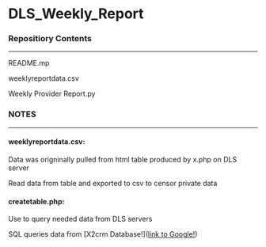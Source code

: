 # DLS_Weekly_Report

### Repositiory Contents
---

README.mp

weeklyreportdata.csv

Weekly Provider Report.py


### NOTES
---

#### weeklyreportdata.csv:
 
Data was origninally pulled from html table produced by x.php on DLS server

Read data from table and exported to csv to censor private data
  
#### createtable.php:

Use to query needed data from DLS servers

SQL queries data from [X2crm Database!]([link to Google!](http://google.com))

